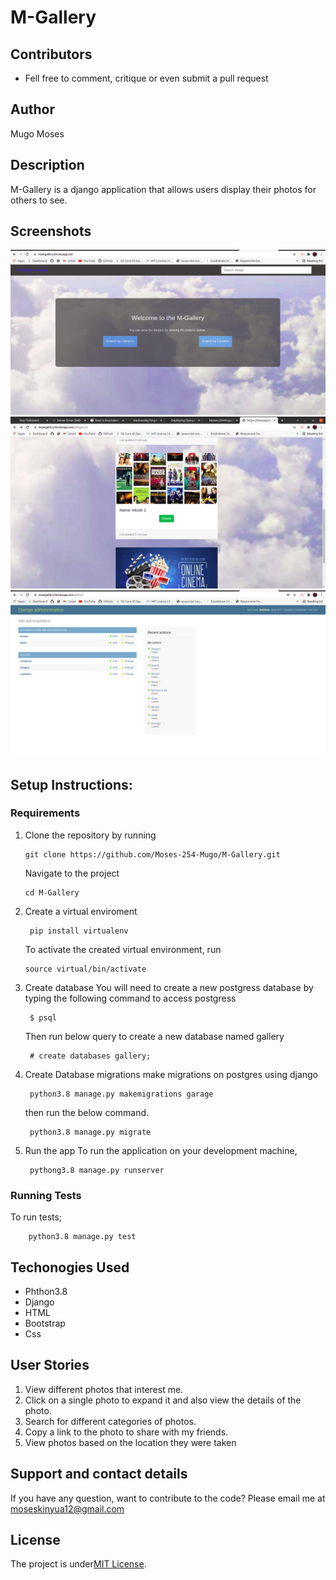 # M-Gallery
## Contributors
* Fell free to comment, critique or even submit a pull request

## Author
Mugo Moses

## Description
M-Gallery is a django application that allows users display their photos for others to see.

## Screenshots
<img src="images/Homepage.png" alt="">
<img src="images/view.png" alt="">
<img src="images/Admin dashboard.png" alt="">



## Setup Instructions:
 ### Requirements
 1. Clone the repository by running

        git clone https://github.com/Moses-254-Mugo/M-Gallery.git
    Navigate to the project

        cd M-Gallery
 2. Create a virtual enviroment

         pip install virtualenv 

    To activate the created virtual environment, run

        source virtual/bin/activate
3. Create database
    You will need to create a new postgress database by typing the following command to access postgress

        $ psql

    Then run below query to create a new database named gallery

        # create databases gallery;
5. Create Database migrations
    make migrations on postgres using django

        python3.8 manage.py makemigrations garage
    then run the below command.

        python3.8 manage.py migrate

6. Run the app
    To run the application on your development machine,

        pythong3.8 manage.py runserver
### Running Tests
To run tests;

        python3.8 manage.py test
## Techonogies Used
* Phthon3.8
* Django
* HTML
* Bootstrap
* Css

## User Stories 
1. View different photos that interest me.
2. Click on a single photo to expand it and also view the details of the photo.
3. Search for different categories of photos.
4. Copy a link to the photo to share with my friends.
5. View photos based on the location they were taken

## Support and contact details
If you have any question, want to contribute to the code? Please email me at 
moseskinyua12@gmail.com
## License
The project is under[MIT License](LICENSE).